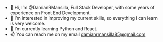 - 👋 Hi, I’m @DamianRMansilla, Full Stack Developer, with some years of experience on Front End Development.
- 👀 I’m interested in improving my current skills, so everything I can learn is very welcome.
- 🌱 I’m currently learning Python and React.
- 📫 You can reach me on my email damianrmansilla85@gmail.com

<!---
DamianRMansilla/DamianRMansilla is a ✨ special ✨ repository because its `README.md` (this file) appears on your GitHub profile.
You can click the Preview link to take a look at your changes.
--->


